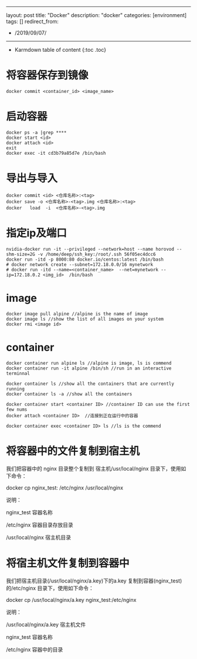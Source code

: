 
---
layout: post
title: "Docker"
description: "docker"
categories: [environment]
tags: []
redirect_from:
  - /2019/09/07/
---

* Karmdown table of content
{:toc .toc}


# 将容器保存到镜像
~~~
docker commit <container_id> <image_name>
~~~


# 启动容器

~~~
docker ps -a |grep ****
docker start <id>
docker attach <id>
exit
docker exec -it cd3b79a85d7e /bin/bash
~~~


# 导出与导入

~~~
docker commit <id> <仓库名称>:<tag>
docker save -o <仓库名称>-<tag>.img <仓库名称>:<tag>
docker   load  -i  <仓库名称>-<tag>.img
~~~~

# 指定ip及端口

~~~
nvidia-docker run -it --privileged --network=host --name horovod --shm-size=2G -v /home/deep/ssh_key:/root/.ssh 56f05ec4dcc6 
docker run -itd -p 8000:80 docker.io/centos:latest /bin/bash
# docker network create --subnet=172.18.0.0/16 mynetwork
# docker run -itd --name=<container_name>  --net=mynetwork --ip=172.18.0.2 <img_id>  /bin/bash
~~~~


# image

~~~
docker image pull alpine //alpine is the name of image
docker image ls //show the list of all images on your system
docker rmi <image id>
~~~


# container

~~~
docker container run alpine ls //alpine is image, ls is commend
docker container run -it alpine /bin/sh //run in an interactive terminnal

docker container ls //show all the containers that are currently running
docker container ls -a //show all the containers

docker container start <container ID> //container ID can use the first few nums
docker attach <container ID>  //连接到正在运行中的容器

docker container exec <container ID> ls //ls is the commend
~~~~


# 将容器中的文件复制到宿主机

我们把容器中的 nginx 目录整个复制到  宿主机/usr/local/nginx 目录下，使用如下命令：

docker cp nginx_test: /etc/nginx /usr/local/nginx

说明：

nginx_test 容器名称

 /etc/nginx 容器目录存放目录

 /usr/local/nginx 宿主机目录

 

# 将宿主机文件复制到容器中

我们把宿主机目录(/usr/local/nginx/a.key)下的a.key 复制到容器(nginx_test)的/etc/nginx 目录下，使用如下命令：

docker cp /usr/local/nginx/a.key nginx_test:/etc/nginx

说明：

/usr/local/nginx/a.key 宿主机文件

nginx_test 容器名称

/etc/nginx  容器中的目录